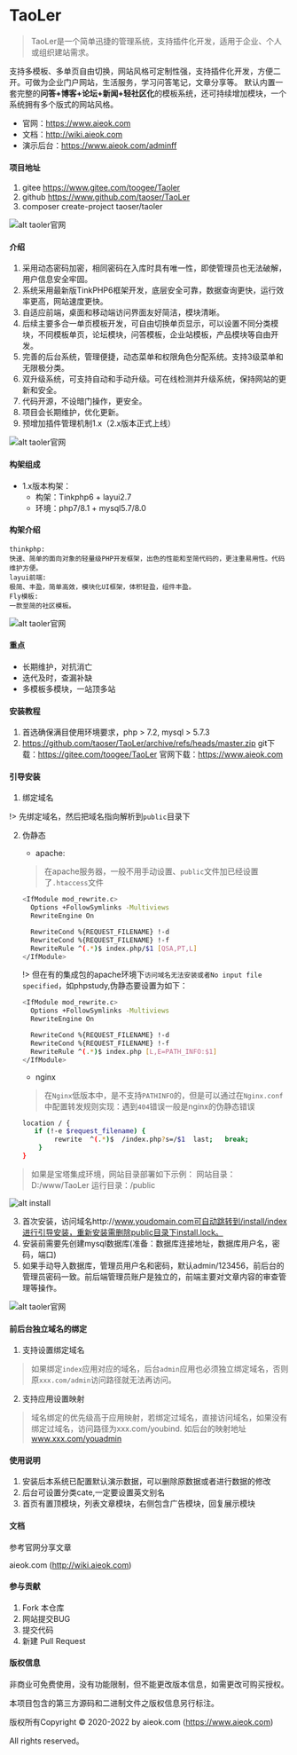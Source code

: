 # TaoLer

> TaoLer是一个简单迅捷的管理系统，支持插件化开发，适用于企业、个人或组织建站需求。

支持多模板、多单页自由切换，网站风格可定制性强，支持插件化开发，方便二开。可做为企业门户网站，生活服务，学习问答笔记，文章分享等。
默认内置一套完整的**问答+博客+论坛+新闻+轻社区化**的模板系统，还可持续增加模块，一个系统拥有多个版式的网站风格。

 * 官网：https://www.aieok.com
 * 文档：http://wiki.aieok.com
 * 演示后台：https://www.aieok.com/adminff

#### 项目地址

1.	gitee	https://www.gitee.com/toogee/Taoler
2.	github	https://www.github.com/taoser/TaoLer
3.  composer create-project taoser/taoler

![alt taoler官网](https://www.aieok.com/storage/1/article_pic/20220802/3cf60f90f7d75b7ddb7efedd96b9e62c.png "TaoLerCMS")

#### 介绍

1.	采用动态密码加密，相同密码在入库时具有唯一性，即使管理员也无法破解，用户信息安全牢固。
2.	系统采用最新版TinkPHP6框架开发，底层安全可靠，数据查询更快，运行效率更高，网站速度更快。
3.	自适应前端，桌面和移动端访问界面友好简洁，模块清晰。
4.	后续主要多合一单页模板开发，可自由切换单页显示，可以设置不同分类模块，不同模板单页，论坛模块，问答模板，企业站模板，产品模块等自由开发。
5.	完善的后台系统，管理便捷，动态菜单和权限角色分配系统。支持3级菜单和无限极分类。
6.	双升级系统，可支持自动和手动升级。可在线检测并升级系统，保持网站的更新和安全。
7.	代码开源，不设暗门操作，更安全。
8.	项目会长期维护，优化更新。
9.	预增加插件管理机制1.x（2.x版本正式上线）

![alt taoler官网](https://www.aieok.com/storage/1/article_pic/20220802/6ea6bb3e40d9a3bc7c9ec28f3e0d7b90.png "TaoLerCMS")

#### 构架组成
- 1.x版本构架：
	- 构架：Tinkphp6 + layui2.7
	- 环境：php7/8.1 + mysql5.7/8.0
	
#### 构架介绍
	thinkphp:
	快速、简单的面向对象的轻量级PHP开发框架，出色的性能和至简代码的，更注重易用性。代码维护方便。
	layui前端:
	极简、丰盈，简单高效，模块化UI框架，体积轻盈，组件丰盈。
	Fly模板:
	一款至简的社区模板。
	
![alt taoler官网](https://www.aieok.com/storage/1/article_pic/20220802/edd9bfc2ca1d1ec52a551b2233b5ab62.png "TaoLerCMS")
	
#### 重点
* 长期维护，对抗消亡
* 迭代及时，查漏补缺
* 多模板多模块，一站顶多站

#### 安装教程

1.	首选确保满目使用环境要求，php > 7.2, mysql > 5.7.3
2.	https://github.com/taoser/TaoLer/archive/refs/heads/master.zip
	git下载：https://gitee.com/toogee/TaoLer 
	官网下载：https://www.aieok.com
	
#### 引导安装

1. 绑定域名 
 
!> 先绑定域名，然后把域名指向解析到`public`目录下

2. 伪静态
	* apache:
	> 在apache服务器，一般不用手动设置、`public`文件加已经设置了`.htaccess`文件	
	```bash
	<IfModule mod_rewrite.c>
	  Options +FollowSymlinks -Multiviews
	  RewriteEngine On

	  RewriteCond %{REQUEST_FILENAME} !-d
	  RewriteCond %{REQUEST_FILENAME} !-f
	  RewriteRule ^(.*)$ index.php/$1 [QSA,PT,L]
	</IfModule>
	```
	!> 但在有的集成包的apache环境下`访问域名无法安装或者No input file specified`，如phpstudy,伪静态要设置为如下：
	```bash
	<IfModule mod_rewrite.c>
	  Options +FollowSymlinks -Multiviews
	  RewriteEngine On

	  RewriteCond %{REQUEST_FILENAME} !-d
	  RewriteCond %{REQUEST_FILENAME} !-f
	  RewriteRule ^(.*)$ index.php [L,E=PATH_INFO:$1]
	</IfModule>
	```
	
	* nginx 
	> 在`Nginx`低版本中，是不支持`PATHINFO`的，但是可以通过在`Nginx.conf`中配置转发规则实现：遇到`404`错误一般是nginx的伪静态错误
	```bash
	location / {
	   if (!-e $request_filename) {
			rewrite  ^(.*)$  /index.php?s=/$1  last;   break;
		}
	}
	```
	
> 如果是宝塔集成环境，网站目录部署如下示例：
网站目录：D:/www/TaoLer
运行目录：/public

![alt install](https://www.aieok.com/storage/1/article_pic/20220802/f3ae219092a10548268693ec85d978ee.png "install")

	
3.	首次安装，访问域名http://www.youdomain.com可自动跳转到/install/index进行引导安装，重新安装需删除public目录下install.lock。
4.	安装前需要先创建mysql数据库(准备：数据库连接地址，数据库用户名，密码，端口)
5.	如果手动导入数据库，管理员用户名和密码，默认admin/123456，前后台的管理员密码一致。前后端管理员账户是独立的，前端主要对文章内容的审查管理等操作。


![alt taoler官网](https://www.aieok.com/storage/1/article_pic/20220802/54c8364fffd9ca1d15856efd90b689bc.png "TaoLerAdmin")

#### 前后台独立域名的绑定

1. 支持设置绑定域名

> 如果绑定`index`应用对应的域名，后台`admin`应用也必须独立绑定域名，否则原`xxx.com/admin`访问路径就无法再访问。

2. 支持应用设置映射

> 域名绑定的优先级高于应用映射，若绑定过域名，直接访问域名，如果没有绑定过域名，访问路径为xxx.com/youbind.
如后台的映射地址 www.xxx.com/youadmin



#### 使用说明

1.	安装后本系统已配置默认演示数据，可以删除原数据或者进行数据的修改
2.	后台可设置分类cate,一定要设置英文别名
3.	首页有置顶模块，列表文章模块，右侧包含广告模块，回复展示模块

#### 文档

 参考官网分享文章
 
 aieok.com (http://wiki.aieok.com)

#### 参与贡献

1.  Fork 本仓库
2.  网站提交BUG
3.  提交代码
4.  新建 Pull Request

#### 版权信息

非商业可免费使用，没有功能限制，但不能更改版本信息，如需更改可购买授权。

本项目包含的第三方源码和二进制文件之版权信息另行标注。

版权所有Copyright © 2020-2022 by aieok.com (https://www.aieok.com)

All rights reserved。

